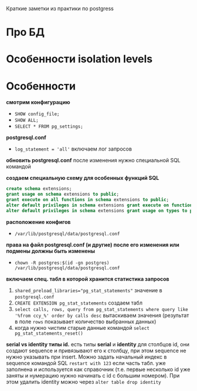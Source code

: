 Краткие заметки из практики по postgress

# Про БД
# Особенности isolation levels
# Особенности

**смотрим конфигурацию**
* `SHOW config_file;`
* `SHOW ALL;`
* `SELECT * FROM pg_settings;`

**postgresql.conf**
* `log_statement = 'all'` включаем лог запросов

**обновить postgresql.conf** после изменения нужно специальной SQL командой

**создаем специальную схему для особенных функций SQL**
```sql
create schema extensions;
grant usage on schema extensions to public;
grant execute on all functions in schema extensions to public;
alter default privileges in schema extensions grant execute on functions to public;
alter default privileges in schema extensions grant usage on types to public;
```

**расположение конфигов**
* `/var/lib/postgresql/data/postgresql.conf`

**права на файл postgresql.conf (и другие) после его изменения или подмены должны быть изменены**
* `chown -R postgres:$(id -gn postgres) /var/lib/postgresql/data/postgresql.conf`

**включаем спец. табл в которой хранится статистика запросов**
1. `shared_preload_libraries="pg_stat_statements"` значение в `postgresql.conf`
2. `CREATE EXTENSION pg_stat_statements` создаем табл
3. `select calls, rows, query from pg_stat_statements where query like '%from ccy_%' order by calls desc` вытаскиваем значения (результат в поле `rows` показывает количество выбранных данных)
4. когда нужно чистим старые данные командой `select pg_stat_statements_reset()`

**serial vs identity типы id.** есть типы **serial** и **identity** для столбцов id, они создают sequence и привязывают его к столбцу, при этом sequence не нужно указывать при insert. Можно задать начальный индекс в sequence командой SQL `restart with 123` если часть табл. уже заполнена и используется как справочник (т.е. первые несколько id уже заняты и нумерацию нужно начинать с id с большим номером). При этом удалить identity можно через `alter table drop identity`